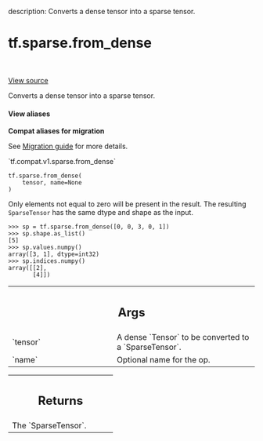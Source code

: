 description: Converts a dense tensor into a sparse tensor.

<div itemscope itemtype="http://developers.google.com/ReferenceObject">
<meta itemprop="name" content="tf.sparse.from_dense" />
<meta itemprop="path" content="Stable" />
</div>

# tf.sparse.from_dense

<!-- Insert buttons and diff -->

<table class="tfo-notebook-buttons tfo-api nocontent" align="left">

</table>

<a target="_blank" href="/code/stable/tensorflow/python/ops/sparse_ops.py">View source</a>



Converts a dense tensor into a sparse tensor.

<section class="expandable">
  <h4 class="showalways">View aliases</h4>
  <p>
<b>Compat aliases for migration</b>
<p>See
<a href="https://www.tensorflow.org/guide/migrate">Migration guide</a> for
more details.</p>
<p>`tf.compat.v1.sparse.from_dense`</p>
</p>
</section>

<pre class="devsite-click-to-copy prettyprint lang-py tfo-signature-link">
<code>tf.sparse.from_dense(
    tensor, name=None
)
</code></pre>



<!-- Placeholder for "Used in" -->

Only elements not equal to zero will be present in the result. The resulting
`SparseTensor` has the same dtype and shape as the input.

```
>>> sp = tf.sparse.from_dense([0, 0, 3, 0, 1])
>>> sp.shape.as_list()
[5]
>>> sp.values.numpy()
array([3, 1], dtype=int32)
>>> sp.indices.numpy()
array([[2],
       [4]])
```

<!-- Tabular view -->
 <table class="responsive fixed orange">
<colgroup><col width="214px"><col></colgroup>
<tr><th colspan="2"><h2 class="add-link">Args</h2></th></tr>

<tr>
<td>
`tensor`
</td>
<td>
A dense `Tensor` to be converted to a `SparseTensor`.
</td>
</tr><tr>
<td>
`name`
</td>
<td>
Optional name for the op.
</td>
</tr>
</table>



<!-- Tabular view -->
 <table class="responsive fixed orange">
<colgroup><col width="214px"><col></colgroup>
<tr><th colspan="2"><h2 class="add-link">Returns</h2></th></tr>
<tr class="alt">
<td colspan="2">
The `SparseTensor`.
</td>
</tr>

</table>

